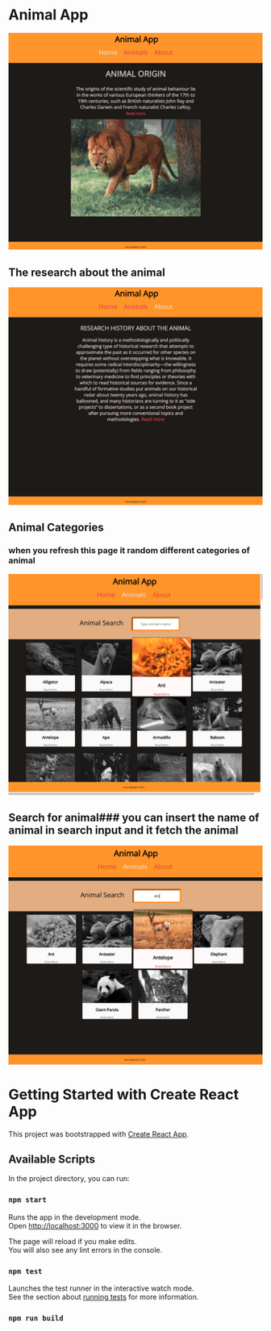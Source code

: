 # Animal App
![screenshot](/img/home.png)

## The research about the animal
![screenshot](/img/about.png)

## Animal Categories 
### when you refresh this page it random different categories of animal 
![screenshot](/img/animal-app.png)
## Search for animal### you can insert the name of animal in search input and it fetch the animal
![screenshot](/img/search.png)


# Getting Started with Create React App

This project was bootstrapped with [Create React App](https://github.com/facebook/create-react-app).

## Available Scripts

In the project directory, you can run:

### `npm start`

Runs the app in the development mode.\
Open [http://localhost:3000](http://localhost:3000) to view it in the browser.

The page will reload if you make edits.\
You will also see any lint errors in the console.

### `npm test`

Launches the test runner in the interactive watch mode.\
See the section about [running tests](https://facebook.github.io/create-react-app/docs/running-tests) for more information.

### `npm run build`


